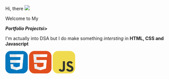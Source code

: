 Hi, there <img src="https://user-images.githubusercontent.com/18350557/176309783-0785949b-9127-417c-8b55-ab5a4333674e.gif"> <br>
<p>Welcome to My </p>
<b><i>Portfolio  Projects</i>i></b>
<br>
<p>I'm actually into DSA but I do make something <i>intersting</i> in <b>HTML, CSS and Javascript</b></p>
<img src="https://github.com/tandpfun/skill-icons/blob/main/icons/CSS.svg" width="70" height="70">
<img  src="https://github.com/tandpfun/skill-icons/blob/main/icons/HTML.svg" width="70" height="70">
<img  src="https://github.com/tandpfun/skill-icons/blob/main/icons/JavaScript.svg" width="70" height="70">

